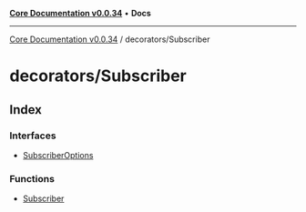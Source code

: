 [**Core Documentation v0.0.34**](../../README.md) • **Docs**

***

[Core Documentation v0.0.34](../../modules.md) / decorators/Subscriber

# decorators/Subscriber

## Index

### Interfaces

- [SubscriberOptions](interfaces/SubscriberOptions.md)

### Functions

- [Subscriber](functions/Subscriber.md)
